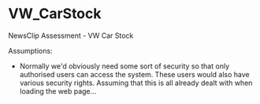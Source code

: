 # VW_CarStock
NewsClip Assessment - VW Car Stock

Assumptions:
- Normally we'd obviously need some sort of security so that only authorised users can access the system. These users would also have various security rights. Assuming that this is all already dealt with when loading the web page...




